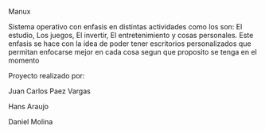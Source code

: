 Manux 

Sistema operativo con enfasis en distintas actividades como los son: El estudio, Los juegos, El invertir, El entretenimiento y cosas personales. Este enfasis se hace con la idea
de poder tener escritorios personalizados que permitan enfocarse mejor en cada cosa segun que proposito se tenga en el momento  

Proyecto realizado por:  

Juan Carlos Paez Vargas  

Hans Araujo  

Daniel Molina

